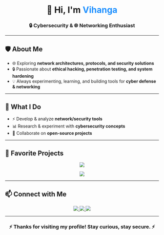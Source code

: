 <!-- Profile Header -->
<h1 align="center">👋 Hi, I'm <span style="color:#1E90FF;">Vihanga</span></h1>
<h3 align="center">🔒 Cybersecurity & 🌐 Networking Enthusiast</h3>

---

<!-- About Me -->
## 🛡️ About Me
- 🌐 Exploring **network architectures, protocols, and security solutions**  
- 🔒 Passionate about **ethical hacking, penetration testing, and system hardening**  
- 💡 Always experimenting, learning, and building tools for **cyber defense & networking**  

---

<!-- What I Do -->
## 💼 What I Do
- ⚡ Develop & analyze **network/security tools**  
- 📊 Research & experiment with **cybersecurity concepts**  
- 🤝 Collaborate on **open-source projects**  

---

<!-- Favorite Projects -->
## 🚀 Favorite Projects
<p align="center">
  <a href="https://github.com/RevoVog/RAT" target="_blank">
    <img src="https://img.shields.io/badge/RAT-Remote%20Access%20Tool-1E90FF?style=for-the-badge&logo=github&logoColor=white" />
  </a>
</p>
<p align="center">
  <a href="https://github.com/RevoVog/Shellmailer" target="_blank">
    <img src="https://img.shields.io/badge/Shellmailer-User%20Data%20via%20PowerShell%20Mailing-1E90FF?style=for-the-badge&logo=github&logoColor=white" />
  </a>
</p>

---

<!-- Connect With Me -->
## 📫 Connect with Me
<p align="center">
  <a href="mailto:revovog922@gmail.com" target="_blank">
    <img src="https://img.shields.io/badge/Email-revovog922@gmail.com-D14836?style=for-the-badge&logo=gmail&logoColor=white" />
  </a>
  <a href="https://www.linkedin.com/in/vihanga-okandagamage-a9179b280" target="_blank">
    <img src="https://img.shields.io/badge/LinkedIn-Revo%20V-1E90FF?style=for-the-badge&logo=linkedin&logoColor=white" />
  </a>
  <a href="https://maps.app.goo.gl/PbMFVQsSmYagmC4d8" target="_blank">
    <img src="https://img.shields.io/badge/Location-Horana,%20Sri%20Lanka-FF4500?style=for-the-badge&logo=googlemaps&logoColor=white" />
  </a>
</p>

---

<h3 align="center">⚡ Thanks for visiting my profile! Stay curious, stay secure. ⚡</h3>
